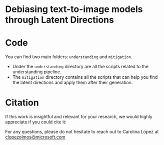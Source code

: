 # Debiasing text-to-image models through Latent Directions


# Code
You can find two main folders: `understanding` and `mitigation`.
- Under the `understanding` directory are all the scripts related to the understanding pipeline. 
- The `mitigation` directory contains all the scripts that can help you find the latent directions and apply them after their generation.

# Citation
If this work is insightful and relevant for your research, we would highly appreciate if you could cite it:

For any questions, please do not hesitate to reach out to Carolina Lopez at clopezolmos@microsoft.com


